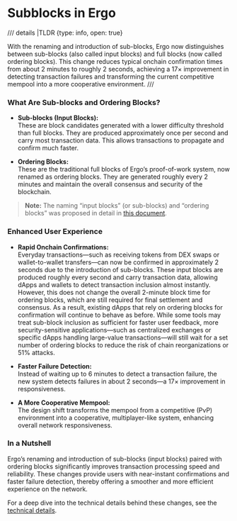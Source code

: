 # Subblocks in Ergo

/// details |TLDR
    {type: info, open: true}

With the renaming and introduction of sub-blocks, Ergo now distinguishes between sub-blocks (also called input blocks) and full blocks (now called ordering blocks). This change reduces typical onchain confirmation times from about 2 minutes to roughly 2 seconds, achieving a 17× improvement in detecting transaction failures and transforming the current competitive mempool into a more cooperative environment.
///

### What Are Sub-blocks and Ordering Blocks?

- **Sub-blocks (Input Blocks):**  
  These are block candidates generated with a lower difficulty threshold than full blocks. They are produced approximately once per second and carry most transaction data. This allows transactions to propagate and confirm much faster.
  
- **Ordering Blocks:**  
  These are the traditional full blocks of Ergo’s proof-of-work system, now renamed as ordering blocks. They are generated roughly every 2 minutes and maintain the overall consensus and security of the blockchain.

> **Note:** The naming “input blocks” (or sub-blocks) and “ordering blocks” was proposed in detail in [this document](https://raw.githubusercontent.com/ergoplatform/ergo/e15dcd0b4ca0a72d32d97228f010d813540de39d/papers/subblocks/subblocks.md).

### Enhanced User Experience

- **Rapid Onchain Confirmations:**  
  Everyday transactions—such as receiving tokens from DEX swaps or wallet-to-wallet transfers—can now be confirmed in approximately 2 seconds due to the introduction of sub-blocks. These input blocks are produced roughly every second and carry transaction data, allowing dApps and wallets to detect transaction inclusion almost instantly. However, this does not change the overall 2-minute block time for ordering blocks, which are still required for final settlement and consensus. As a result, existing dApps that rely on ordering blocks for confirmation will continue to behave as before. While some tools may treat sub-block inclusion as sufficient for faster user feedback, more security-sensitive applications—such as centralized exchanges or specific dApps handling large-value transactions—will still wait for a set number of ordering blocks to reduce the risk of chain reorganizations or 51% attacks.
  
- **Faster Failure Detection:**  
  Instead of waiting up to 6 minutes to detect a transaction failure, the new system detects failures in about 2 seconds—a 17× improvement in responsiveness.
  
- **A More Cooperative Mempool:**  
  The design shift transforms the mempool from a competitive (PvP) environment into a cooperative, multiplayer-like system, enhancing overall network responsiveness.

### In a Nutshell

Ergo’s renaming and introduction of sub-blocks (input blocks) paired with ordering blocks significantly improves transaction processing speed and reliability. These changes provide users with near-instant confirmations and faster failure detection, thereby offering a smoother and more efficient experience on the network.

For a deep dive into the technical details behind these changes, see the [technical details](input-blocks.md).

